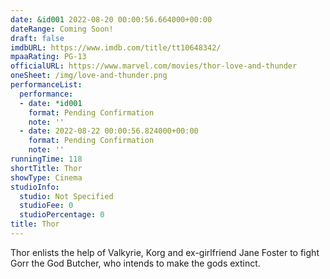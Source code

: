 ```yaml
---
date: &id001 2022-08-20 00:00:56.664000+00:00
dateRange: Coming Soon!
draft: false
imdbURL: https://www.imdb.com/title/tt10648342/
mpaaRating: PG-13
officialURL: https://www.marvel.com/movies/thor-love-and-thunder
oneSheet: /img/love-and-thunder.png
performanceList:
  performance:
  - date: *id001
    format: Pending Confirmation
    note: ''
  - date: 2022-08-22 00:00:56.824000+00:00
    format: Pending Confirmation
    note: ''
runningTime: 118
shortTitle: Thor
showType: Cinema
studioInfo:
  studio: Not Specified
  studioFee: 0
  studioPercentage: 0
title: Thor
---
```


Thor enlists the help of Valkyrie, Korg and ex-girlfriend Jane Foster to fight Gorr the God Butcher, who intends to make the gods extinct.
